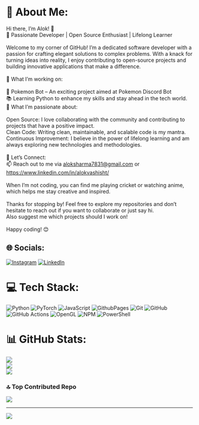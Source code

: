 # 💫 About Me:
Hi there, I’m Alok! 👋<br>🚀 Passionate Developer | Open Source Enthusiast | Lifelong Learner<br><br>Welcome to my corner of GitHub! I’m a dedicated software developer with a passion for crafting elegant solutions to complex problems. With a knack for turning ideas into reality, I enjoy contributing to open-source projects and building innovative applications that make a difference.<br><br>🔭 What I’m working on:<br><br>🌟 Pokemon Bot – An exciting project aimed at Pokemon Discord Bot<br>📚 Learning Python to enhance my skills and stay ahead in the tech world.<br>🌱 What I’m passionate about:<br><br>Open Source: I love collaborating with the community and contributing to projects that have a positive impact.<br>Clean Code: Writing clean, maintainable, and scalable code is my mantra.<br>Continuous Improvement: I believe in the power of lifelong learning and am always exploring new technologies and methodologies.<br><br>💬 Let’s Connect:<br>📫 Reach out to me via aloksharma7831@gmail.com or https://www.linkedin.com/in/alokvashisht/<br><br>When I’m not coding, you can find me playing cricket or watching anime, which helps me stay creative and inspired.<br><br>Thanks for stopping by! Feel free to explore my repositories and don’t hesitate to reach out if you want to collaborate or just say hi.<br>Also suggest me which projects should I work on!<br><br>Happy coding! 😊<br>


## 🌐 Socials:
[![Instagram](https://img.shields.io/badge/Instagram-%23E4405F.svg?logo=Instagram&logoColor=white)](https://instagram.com/alok.7831) [![LinkedIn](https://img.shields.io/badge/LinkedIn-%230077B5.svg?logo=linkedin&logoColor=white)](https://linkedin.com/in/alokvashisht) 

# 💻 Tech Stack:
![Python](https://img.shields.io/badge/python-3670A0?style=for-the-badge&logo=python&logoColor=ffdd54) ![PyTorch](https://img.shields.io/badge/PyTorch-%23EE4C2C.svg?style=for-the-badge&logo=PyTorch&logoColor=white) ![JavaScript](https://img.shields.io/badge/javascript-%23323330.svg?style=for-the-badge&logo=javascript&logoColor=%23F7DF1E) ![GithubPages](https://img.shields.io/badge/github%20pages-121013?style=for-the-badge&logo=github&logoColor=white) ![Git](https://img.shields.io/badge/git-%23F05033.svg?style=for-the-badge&logo=git&logoColor=white) ![GitHub](https://img.shields.io/badge/github-%23121011.svg?style=for-the-badge&logo=github&logoColor=white) ![GitHub Actions](https://img.shields.io/badge/github%20actions-%232671E5.svg?style=for-the-badge&logo=githubactions&logoColor=white) ![OpenGL](https://img.shields.io/badge/OpenGL-%23FFFFFF.svg?style=for-the-badge&logo=opengl) ![NPM](https://img.shields.io/badge/NPM-%23CB3837.svg?style=for-the-badge&logo=npm&logoColor=white) ![PowerShell](https://img.shields.io/badge/PowerShell-%235391FE.svg?style=for-the-badge&logo=powershell&logoColor=white)
# 📊 GitHub Stats:
![](https://github-readme-stats.vercel.app/api?username=AlokVashisht&theme=dark&hide_border=false&include_all_commits=false&count_private=false)<br/>
![](https://github-readme-streak-stats.herokuapp.com/?user=AlokVashisht&theme=dark&hide_border=false)<br/>
![](https://github-readme-stats.vercel.app/api/top-langs/?username=AlokVashisht&theme=dark&hide_border=false&include_all_commits=false&count_private=false&layout=compact)

### 🔝 Top Contributed Repo
![](https://github-contributor-stats.vercel.app/api?username=AlokVashisht&limit=5&theme=dark&combine_all_yearly_contributions=true)

---
[![](https://visitcount.itsvg.in/api?id=AlokVashisht&icon=0&color=0)](https://visitcount.itsvg.in)

<!-- Proudly created with GPRM ( https://gprm.itsvg.in ) -->
